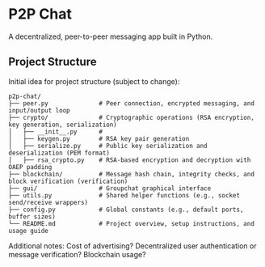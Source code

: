 # P2P Chat

A decentralized, peer-to-peer messaging app built in Python.

## Project Structure
Initial idea for project structure (subject to change):
```
p2p-chat/
├── peer.py              # Peer connection, encrypted messaging, and input/output loop
├── crypto/              # Cryptographic operations (RSA encryption, key generation, serialization)
│   ├── __init__.py      #
│   ├── keygen.py        # RSA key pair generation
│   ├── serialize.py     # Public key serialization and deserialization (PEM format)
│   ├── rsa_crypto.py    # RSA-based encryption and decryption with OAEP padding
├── blockchain/          # Message hash chain, integrity checks, and block verification (verification)
├── gui/                 # Groupchat graphical interface
├── utils.py             # Shared helper functions (e.g., socket send/receive wrappers)
├── config.py            # Global constants (e.g., default ports, buffer sizes)
└── README.md            # Project overview, setup instructions, and usage guide
```

Additional notes:
Cost of advertising? Decentralized user authentication or message verification? Blockchain usage?
